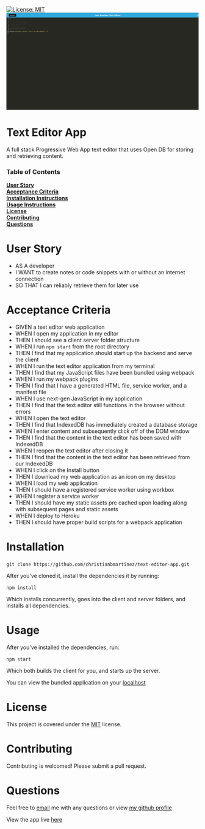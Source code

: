 [![License: MIT](https://img.shields.io/badge/License-MIT-blue.svg)](https://opensource.org/licenses/MIT)
![alt text](https://github.com/christianbmartinez/text-editor-app/blob/main/jate.jpg)

# Text Editor App

A full stack Progressive Web App text editor that uses Open DB for storing and retrieving content.

### Table of Contents

**[User Story](#user-story)**<br>
**[Acceptance Criteria](#acceptance-criteria)**<br>
**[Installation Instructions](#installation)**<br>
**[Usage Instructions](#usage)**<br>
**[License](#license)**<br>
**[Contributing](#contributing)**<br>
**[Questions](#questions)**<br>

# User Story

- AS A developer
- I WANT to create notes or code snippets with or without an internet connection
- SO THAT I can reliably retrieve them for later use

# Acceptance Criteria

- GIVEN a text editor web application
- WHEN I open my application in my editor
- THEN I should see a client server folder structure
- WHEN I run `npm start` from the root directory
- THEN I find that my application should start up the backend and serve the client
- WHEN I run the text editor application from my terminal
- THEN I find that my JavaScript files have been bundled using webpack
- WHEN I run my webpack plugins
- THEN I find that I have a generated HTML file, service worker, and a manifest file
- WHEN I use next-gen JavaScript in my application
- THEN I find that the text editor still functions in the browser without errors
- WHEN I open the text editor
- THEN I find that IndexedDB has immediately created a database storage
- WHEN I enter content and subsequently click off of the DOM window
- THEN I find that the content in the text editor has been saved with IndexedDB
- WHEN I reopen the text editor after closing it
- THEN I find that the content in the text editor has been retrieved from our IndexedDB
- WHEN I click on the Install button
- THEN I download my web application as an icon on my desktop
- WHEN I load my web application
- THEN I should have a registered service worker using workbox
- WHEN I register a service worker
- THEN I should have my static assets pre cached upon loading along with subsequent pages and static assets
- WHEN I deploy to Heroku
- THEN I should have proper build scripts for a webpack application

# Installation

`git clone https://github.com/christianbmartinez/text-editor-app.git`

After you've cloned it, install the dependencies it by running:

```
npm install
```

Which installs concurrently, goes into the client and server folders, and installs all dependencies.

# Usage

After you've installed the dependencies, run:

```
npm start
```

Which both builds the client for you, and starts up the server.

You can view the bundled application on your [localhost](http://localhost:5000)

# License

This project is covered under the [MIT](https://opensource.org/licenses/MIT) license.

# Contributing

Contributing is welcomed! Please submit a pull request.

# Questions

Feel free to [email](mailto:hello@christianbmartinez.com?subject=[GitHub]%20Text%20Editor%20App) me with any questions or view [my github profile](https://github.com/christianbmartinez)

View the app live [here](https://jatetext-editor-app-86cd2942d7fd.herokuapp.com/)
